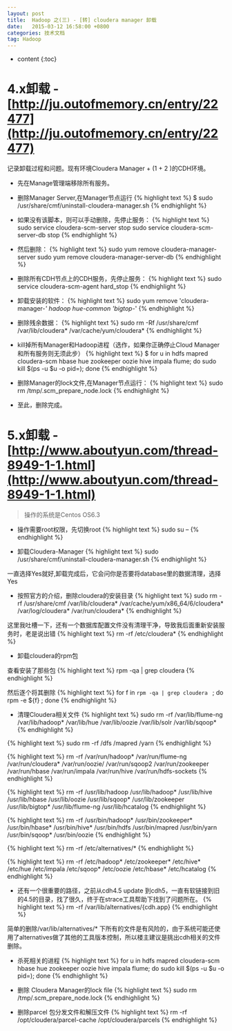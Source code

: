 ```yaml
---
layout: post
title:  Hadoop 之(三) - [转] cloudera manager 卸载
date:   2015-03-12 16:58:00 +0800
categories: 技术文档
tag: Hadoop
---
```


* content
{:toc}


4.x卸载 - [http://ju.outofmemory.cn/entry/22477](http://ju.outofmemory.cn/entry/22477)
=================

记录卸载过程和问题。现有环境Cloudera Manager + (1 + 2 )的CDH环境。

+ 先在Manage管理端移除所有服务。
+ 删除Manager Server,在Manager节点运行
{% highlight text %}
$ sudo /usr/share/cmf/uninstall-cloudera-manager.sh
{% endhighlight %}

+ 如果没有该脚本，则可以手动删除，先停止服务：
{% highlight text %}
sudo service cloudera-scm-server stop
sudo service cloudera-scm-server-db stop
{% endhighlight %}

+ 然后删除：
{% highlight text %}
sudo yum remove cloudera-manager-server
sudo yum remove cloudera-manager-server-db
{% endhighlight %}

+ 删除所有CDH节点上的CDH服务，先停止服务：
{% highlight text %}
sudo service cloudera-scm-agent hard_stop
{% endhighlight %}

+ 卸载安装的软件：
{% highlight text %}
sudo yum remove 'cloudera-manager-*' hadoop hue-common 'bigtop-*'
{% endhighlight %}

+ 删除残余数据：
{% highlight text %}
sudo rm -Rf /usr/share/cmf /var/lib/cloudera* /var/cache/yum/cloudera*
{% endhighlight %}

+ kill掉所有Manager和Hadoop进程（选作，如果你正确停止Cloud Manager和所有服务则无须此步）
{% highlight text %}
$ for u in hdfs mapred cloudera-scm hbase hue zookeeper oozie hive impala flume; do sudo kill $(ps -u $u -o pid=); done
{% endhighlight %}

+ 删除Manager的lock文件,在Manager节点运行：
{% highlight text %}
sudo rm /tmp/.scm_prepare_node.lock
{% endhighlight %}

+ 至此，删除完成。

5.x卸载 - [http://www.aboutyun.com/thread-8949-1-1.html](http://www.aboutyun.com/thread-8949-1-1.html)
=================

> 操作的系统是Centos OS6.3

+ 操作需要root权限，先切换root
{% highlight text %}
  sudo su –
{% endhighlight %}

+ 卸载Cloudera-Manager
{% highlight text %}
    sudo /usr/share/cmf/uninstall-cloudera-manager.sh
{% endhighlight %}

一直选择Yes就好,卸载完成后，它会问你是否要将database里的数据清理，选择Yes

+ 按照官方的介绍，删除cloudera的安装目录
{% highlight text %}
    sudo rm -rf /usr/share/cmf /var/lib/cloudera* /var/cache/yum/x86_64/6/cloudera* /var/log/cloudera* /var/run/cloudera*
{% endhighlight %}

这里我吐槽一下，还有一个数据库配置文件没有清理干净，导致我后面重新安装服务时，老是说出错
{% highlight text %}
    rm -rf /etc/cloudera*
{% endhighlight %}

+ 卸载cloudera的rpm包

查看安装了那些包
{% highlight text %}
rpm -qa | grep cloudera
{% endhighlight %}

然后逐个将其删除
{% highlight text %}
for f in `rpm -qa | grep cloudera `  ; do rpm -e ${f} ; done
{% endhighlight %}

+ 清理Cloudera相关文件
{% highlight text %}
sudo rm -rf /var/lib/flume-ng /var/lib/hadoop* /var/lib/hue /var/lib/oozie /var/lib/solr /var/lib/sqoop*
{% endhighlight %}

{% highlight text %}
sudo rm -rf /dfs /mapred /yarn
{% endhighlight %}

{% highlight text %}
rm -rf /var/run/hadoop* /var/run/flume-ng /var/run/cloudera* /var/run/oozie/ /var/run/sqoop2 /var/run/zookeeper /var/run/hbase /var/run/impala /var/run/hive /var/run/hdfs-sockets
{% endhighlight %}

{% highlight text %}
rm -rf /usr/lib/hadoop /usr/lib/hadoop* /usr/lib/hive /usr/lib/hbase /usr/lib/oozie /usr/lib/sqoop* /usr/lib/zookeeper /usr/lib/bigtop* /usr/lib/flume-ng /usr/lib/hcatalog
{% endhighlight %}

{% highlight text %}
rm -rf /usr/bin/hadoop* /usr/bin/zookeeper* /usr/bin/hbase* /usr/bin/hive* /usr/bin/hdfs /usr/bin/mapred /usr/bin/yarn /usr/bin/sqoop* /usr/bin/oozie
{% endhighlight %}

{% highlight text %}
rm -rf /etc/alternatives/*
{% endhighlight %}

{% highlight text %}
rm -rf /etc/hadoop* /etc/zookeeper* /etc/hive* /etc/hue /etc/impala /etc/sqoop* /etc/oozie /etc/hbase* /etc/hcatalog
{% endhighlight %}

+ 还有一个很重要的路径，之前从cdh4.5 update 到cdh5，一直有软链接到旧的4.5的目录，找了很久，终于在strace工具帮助下找到了问题所在。
{% highlight text %}
rm -rf /var/lib/alternatives/{cdh.app}
{% endhighlight %}

简单的删除/var/lib/alternatives/* 下所有的文件是有风险的，由于系统可能还使用了alternatives做了其他的工具版本控制，所以楼主建议是挑出cdh相关的文件删除。

+ 杀死相关的进程
{% highlight text %}
for u in hdfs mapred cloudera-scm hbase hue zookeeper oozie hive impala flume; do sudo kill $(ps -u $u -o pid=); done
{% endhighlight %}

+ 删除 Cloudera Manager的lock file
{% highlight text %}
sudo rm /tmp/.scm_prepare_node.lock
{% endhighlight %}

+ 删除parcel 包分发文件和解压文件
{% highlight text %}
rm -rf /opt/cloudera/parcel-cache /opt/cloudera/parcels
{% endhighlight %}

<br />
<br />
